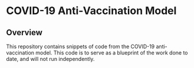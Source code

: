 # COVID-19 Anti-Vaccination Model

## Overview

This repository contains snippets of code from the COVID-19 anti-vaccination model. This code is to serve as a blueprint of the work done to date, and will not run independently.
